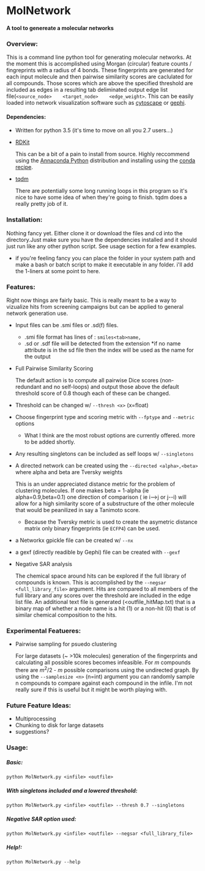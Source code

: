 # MolNetwork

#### A tool to genereate a molecular networks

### Overview:
This is a command line python tool for generating molecular networks. At the moment this is accomplished using Morgan (circular) feature counts / fingreprints with a radius of 4 bonds. These fingerprints are generated for each input molecule and then pairwise  similarity scores are caclulated for all compounds. Those scores which are above the specified threshold are included as edges in a resulting tab deliminated output edge list file(`<source_node>    <target_node>    <edge_weight>`. This can be easily loaded into network visualization software such as [cytoscape](http://www.cytoscape.org/) or [gephi](https://gephi.org/).

#### Dependencies:
* Written for python 3.5 (it's time to move on all you 2.7 users...)
* [RDKit](http://www.rdkit.org/)

  This can be a bit of a pain to install from source. Highly reccommend using the [Annaconda Python](https://www.continuum.io/downloads) distribution and installing using the [conda recipe](http://www.rdkit.org/docs/Install.html).

* [tqdm](https://pypi.python.org/pypi/tqdm)

  There are potentially some long running loops in this program so it's nice to have some idea of when they're going to finish. tqdm does a really pretty job of it. 

### Installation:

Nothing fancy yet. Either clone it or download the files and cd into the directory.Just make sure you have the dependencies installed and it should just run like any other python script. See usage section for a few examples. 
  * if you're feeling fancy you can place the folder in your system path and make a bash or batch script to make it executable in any folder. i'll add the 1-liners at some point to here. 

### Features:

Right now things are fairly basic. This is really meant to be a way to vizualize hits from screening campaigns but can be applied to general network generation use.

* Input files can be .smi files or .sd(f) files.
  * .smi file format has lines of : `smiles<tab>name,`
  * .sd or .sdf file will be detected from the extension
    *if no name attribute is in the sd file then the index will be used as the name for the output
* Full Pairwise Similarity Scoring

  The default action is to compute all pairwise Dice scores (non-redundant and no self-loops) and output those above the default threshold score of 0.8 though each of these can be changed. 

* Threshold can be changed w/ `--thresh <x>` (x=float)
* Choose fingerprint type and scoring metric with `--fptype` and `--metric` options
  * What I think are the most robust options are currently offered. more to be added shortly.
* Any resulting singletons can be included as self loops w/ `--singletons`
* A directed network can be created using the `--directed <alpha>,<beta>` where alpha and beta are Tversky weights

  This is an under appreciated distance metric for the problem of clustering molecules. If one makes beta = 1-alpha (ie alpha=0.9,beta=0.1) one direction of comparison ( ie i-->j or j--i) will allow for a high similarity score of a substructure of the other molecule that would be peanilized in say a Tanimoto score. 
    * Because the Tversky metric is used to create the asymetric distance matrix only binary fingerprints (ie `ECFP4`) can be used.
* a Networkx gpickle file can be created w/ `--nx`
* a gexf (directly readible by Gephi) file can be created with `--gexf`
  
* Negative SAR analysis

  The chemical space around hits can be explored if the full library of compounds is known. This is accomplished by the `--negsar <full_library_file>` argument. Hits are compared to all members of the full library and any scores over the threshold are included in the edge list file. An additional text file is generated (<outfile_hitMap.txt) that is a binary map of whether a node name is a hit (1) or a non-hit (0) that is of similar chemical composition to the hits.

### Experimental Featueres:

* Pairwise sampling for psuedo clustering

  For large datasets (~ >10k molecules) generation of the fingerprints and calculating all possible scores becomes infeasible. For *m* compounds there are *m*<sup>2</sup>/2 - *m* possible comparisons using the undirected graph. By using the `--samplesize <n>` (n=int) argument you can randomly sample n compounds to compare against each compound in the infile. I'm not really sure if this is useful but it might be worth playing with.

### Future Feature Ideas:

* Multiprocessing
* Chunking to disk for large datasets
* suggestions?

### Usage:

##### Basic:
`python MolNetwork.py <infile> <outfile>`
##### With singletons included and a lowered threshold:
`python MolNetwork.py <infile> <outfile> --thresh 0.7 --singletons`
##### Negative SAR option used:
`python MolNetwork.py <infile> <outfile> --negsar <full_library_file>`
##### Help!:
`python MolNetwork.py --help`
